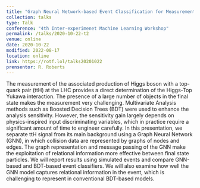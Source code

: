 ```yaml
---
title: "Graph Neural Network-based Event Classification for Measurement of the Higgs-Top Yukawa Interaction"
collection: talks
type: Talk
conference: "4th Inter-experimenet Machine Learning Workshop"
permalink: /talks/2020-10-22-t2
venue: online
date: 2020-10-22
modified: 2022-08-17
location: online
link: https://rotf.lol/talks20201022
prensentor: R. Roberts
---
```


The measurement of the associated production of Higgs boson with a top-quark pair (ttH) at the LHC provides a direct determination of the Higgs-Top Yukawa interaction. The presence of a large number of objects in the final state makes the measurement very challenging. Multivariate Analysis methods such as Boosted Decision Trees (BDT) were used to enhance the analysis sensitivity. However, the sensitivity gain largely depends on physics-inspired input discriminating variables, which in practice require a significant amount of time to engineer carefully. In this presentation, we separate ttH signal from its main background using a Graph Neural Network (GNN), in which collision data are represented by graphs of nodes and edges. The graph representation and message passing of the GNN make the exploitation of relational information more effective between final state particles. We will report results using simulated events and compare GNN-based and BDT-based event classifiers. We will also examine how well the GNN model captures relational information in the event, which is challenging to represent in conventional BDT-based models.